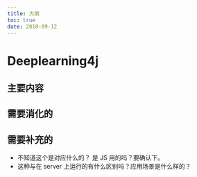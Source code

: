 ```yaml
---
title: 大纲
toc: true
date: 2018-09-12
---
```

# Deeplearning4j


## 主要内容


## 需要消化的


## 需要补充的

- 不知道这个是对应什么的？ 是 JS 用的吗？要确认下。
- 这种与在 server 上运行的有什么区别吗？应用场景是什么样的？
